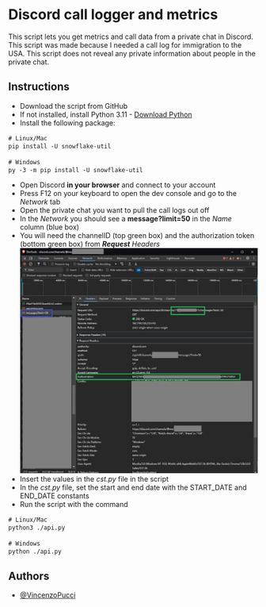 # Discord call logger and metrics

This script lets you get metrics and call data from a private chat in Discord. This script was made because I needed a call log for immigration to the USA. This script does not reveal any private information about people in the private chat.

## Instructions

- Download the script from GitHub
- If not installed, install Python 3.11 - [Download Python](https://www.python.org/downloads/)
- Install the following package:

```console
# Linux/Mac
pip install -U snowflake-util

# Windows
py -3 -m pip install -U snowflake-util
```

- Open Discord **in your browser** and connect to your account
- Press F12 on your keyboard to open the dev console and go to the _Network_ tab
- Open the private chat you want to pull the call logs out off
- In the _Network_ you should see a **message?limit=50** in the _Name_ column (blue box)
- You will need the channelID (top green box) and the authorization token (bottom green box) from ***Request** Headers*
  ![alt text](https://github.com/VincenzoPucci/discord_call_logs/blob/main/discordF12.PNG?raw=true)
- Insert the values in the _cst.py_ file in the script
- In the _cst.py_ file, set the start and end date with the START_DATE and END_DATE constants
- Run the script with the command

```console
# Linux/Mac
python3 ./api.py

# Windows
python ./api.py
```

## Authors

- [@VincenzoPucci](https://github.com/VincenzoPucci)
